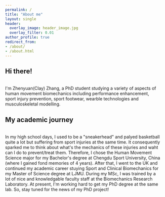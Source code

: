 ```yaml
---
permalink: /
title: "About me"
layout: single
header:
  overlay_image: header_image.jpg
  overlay_filter: 0.01
author_profile: true
redirect_from: 
- /about/
- /about.html
---
```


## Hi there!
<br>
I'm Zhenyuan(Clay) Zhang, a PhD student studying a variety of aspects of human movement biomechanics including performance enhancement, sport injury prevention, sport footwear, wearble technologies and musculoskeletal modelling.

## My academic journey
<br>
In my high school days, I used to be a "sneakerhead" and palyed basketball quite a lot but suffering from sport injuries at the same time. It consequently sparked me to think about what's the mechanics of these injuries and waht can I do to prevent/treat them. Therefore, I chose the Human Movement Science major for my Bachelor's degree at Chengdu Sport University, China (where I gained fond memories of 4 years). After that, I went to the UK and continued my academic career stuying Sport and Clinical Biomechanics for my Master of Science degree at LJMU. During my MSc, I was trained by a lot of nice and knowledgable faculty staff at the Biomechanics Research Laboratory. At present, I'm working hard to get my PhD degree at the same lab. So, stay tuned for the news of my PhD project!
